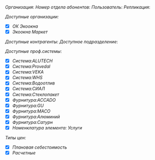 *Организация*: 
*Номер отдела абонентов*: 
*Пользователь*: 
*Репликация*:

*Доступные организации:*
- [x] *ОК   Экоокна*
- [x] *Экоокна Маркет*

*Доступные контрагенты*: 
*Доступное подразделение*: 

*Доступные проф.системы*:

- [x] *Система:ALUTECH*
- [x] *Система:Provedal*
- [x] *Система:VEKA*
- [x] *Система:WHS*
- [x] *Система:Водоотлив*
- [x] *Система:СИАЛ*
- [x] *Система:Стеклопакет*
- [x] *Фурнитура:ACCADO*
- [x] *Фурнитура:GU*
- [x] *Фурнитура:MACO*
- [x] *Фурнитура:Алюминий*
- [x] *Фурнитура:Сатурн*
- [x] *Номенклатура элемента: Услуги*

*Типы цен:*
- [x] *Плановая себестоимость*
- [x] *Расчетные*